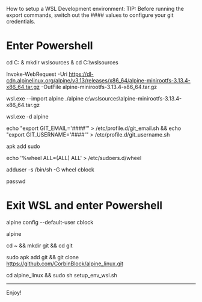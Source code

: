How to setup a WSL Development environment:
TIP: Before running the export commands, switch out the #### values to configure your git credentials. 

# Enter Powershell

cd C: & mkdir wslsources & cd C:\wslsources

Invoke-WebRequest -Uri https://dl-cdn.alpinelinux.org/alpine/v3.13/releases/x86_64/alpine-minirootfs-3.13.4-x86_64.tar.gz -OutFile alpine-minirootfs-3.13.4-x86_64.tar.gz

wsl.exe --import alpine ./alpine c:\wslsources\alpine-minirootfs-3.13.4-x86_64.tar.gz

wsl.exe -d alpine

echo "export GIT_EMAIL='####'" > /etc/profile.d/git_email.sh && echo "export GIT_USERNAME='####'" > /etc/profile.d/git_username.sh

apk add sudo

echo '%wheel ALL=(ALL) ALL' > /etc/sudoers.d/wheel

adduser -s /bin/sh -G wheel cblock

passwd

# Exit WSL and enter Powershell

alpine config --default-user cblock

alpine

cd ~ && mkdir git && cd git

sudo apk add git && git clone https://github.com/CorbinBlock/alpine_linux.git

cd alpine_linux && sudo sh setup_env_wsl.sh

------------------------------------------------------------------------------------

Enjoy!
